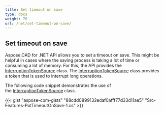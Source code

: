 ```yaml
---
title: Set timeout on save
type: docs
weight: 70
url: /net/set-timeout-on-save/
---
```


## **Set timeout on save**
Aspose.CAD for .NET API allows you to set a timeout on save. This might be helpful in cases where the saving process is taking a lot of time or consuming a lot of memory. For this, the API provides the  [InterruptionTokenSource](https://apireference.aspose.com/net/cad/aspose.cad/interruptiontokensource) class. The [InterruptionTokenSource](https://apireference.aspose.com/net/cad/aspose.cad/interruptiontokensource) class provides a token that is used to interrupt long operations. 

The following code snippet demonstrates the use of the [InterruptionTokenSource](https://apireference.aspose.com/net/cad/aspose.cad/interruptiontokensource) class.

{{< gist "aspose-com-gists" "88cdd0899132edaf0afff77d33d11ae5" "Src-Features-PutTimeoutOnSave-1.cs" >}}
